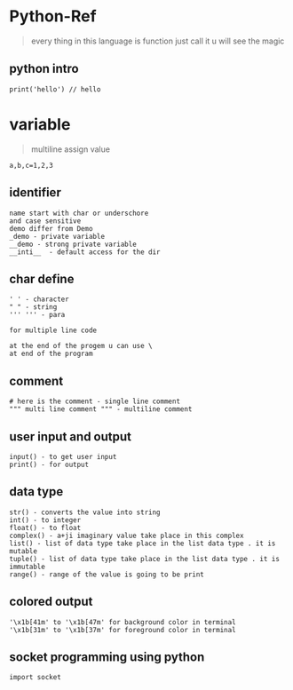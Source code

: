 # Python-Ref
> every thing in this language is function just call it u will see the magic

## python intro
```
print('hello') // hello
```

# variable
>multiline assign value
```
a,b,c=1,2,3
```

## identifier
```
name start with char or underschore
and case sensitive
demo differ from Demo
_demo - private variable
__demo - strong private variable
__inti__  - default access for the dir
```

## char define
```
' ' - character
" " - string
''' ''' - para

for multiple line code

at the end of the progem u can use \ 
at end of the program
```

## comment
```
# here is the comment - single line comment
""" multi line comment """ - multiline comment
```

## user input and output
```
input() - to get user input
print() - for output
```
## data type
```
str() - converts the value into string
int() - to integer
float() - to float 
complex() - a+ji imaginary value take place in this complex
list() - list of data type take place in the list data type . it is mutable
tuple() - list of data type take place in the list data type . it is immutable
range() - range of the value is going to be print
```
## colored output
```
'\x1b[41m' to '\x1b[47m' for background color in terminal
'\x1b[31m' to '\x1b[37m' for foreground color in terminal
```
## socket programming using python

```
import socket

```

